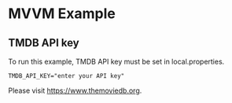 # MVVM Example
## TMDB API key
To run this example, TMDB API key must be set in local.properties.
```
TMDB_API_KEY="enter your API key"
```
Please visit https://www.themoviedb.org.
